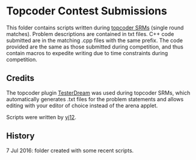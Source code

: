 # Topcoder Contest Submissions
This folder contains scripts written during [topcoder SRMs](https://www.topcoder.com/member-onboarding/competing-in-an-algorithm-match-srm/) (single round matches). Problem descriptions are contained in txt files. C++ code submitted are in the matching .cpp files with the same prefix. The code provided are the same as those submitted during competition, and thus contain macros to expedite writing due to time constraints during competition.

## Credits
The topcoder plugin [TesterDream](http://fusharblog.com/apps/testerdream/) was used during topcoder SRMs, which automatically generates .txt files for the problem statements and allows editing with your editor of choice instead of the arena applet.

Scripts were written by [yj12](https://www.topcoder.com/members/yj12/details/?track=DATA_SCIENCE&subTrack=SRM).

## History
7 Jul 2016: folder created with some recent scripts.